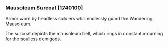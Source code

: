 ### Mausoleum Surcoat [1740100]

Armor worn by headless soldiers who endlessly guard the Wandering Mausoleum.

The surcoat depicts the mausoleum bell, which rings in constant mourning for the soulless demigods.